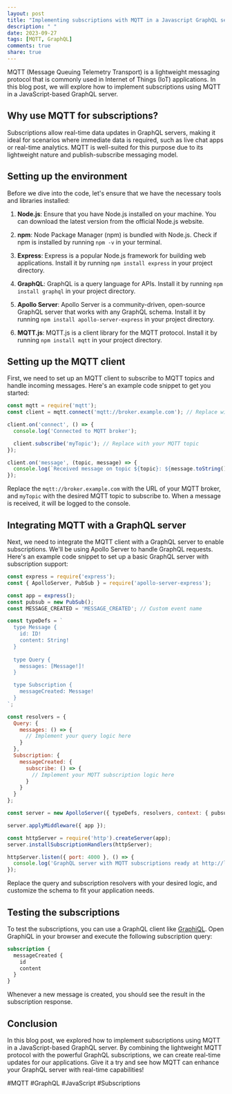 ```yaml
---
layout: post
title: "Implementing subscriptions with MQTT in a Javascript GraphQL server"
description: " "
date: 2023-09-27
tags: [MQTT, GraphQL]
comments: true
share: true
---
```


MQTT (Message Queuing Telemetry Transport) is a lightweight messaging protocol that is commonly used in Internet of Things (IoT) applications. In this blog post, we will explore how to implement subscriptions using MQTT in a JavaScript-based GraphQL server.

## Why use MQTT for subscriptions?

Subscriptions allow real-time data updates in GraphQL servers, making it ideal for scenarios where immediate data is required, such as live chat apps or real-time analytics. MQTT is well-suited for this purpose due to its lightweight nature and publish-subscribe messaging model.

## Setting up the environment

Before we dive into the code, let's ensure that we have the necessary tools and libraries installed:

1. **Node.js**: Ensure that you have Node.js installed on your machine. You can download the latest version from the official Node.js website.

2. **npm**: Node Package Manager (npm) is bundled with Node.js. Check if npm is installed by running `npm -v` in your terminal.

3. **Express**: Express is a popular Node.js framework for building web applications. Install it by running `npm install express` in your project directory.

4. **GraphQL**: GraphQL is a query language for APIs. Install it by running `npm install graphql` in your project directory.

5. **Apollo Server**: Apollo Server is a community-driven, open-source GraphQL server that works with any GraphQL schema. Install it by running `npm install apollo-server-express` in your project directory.

6. **MQTT.js**: MQTT.js is a client library for the MQTT protocol. Install it by running `npm install mqtt` in your project directory.

## Setting up the MQTT client

First, we need to set up an MQTT client to subscribe to MQTT topics and handle incoming messages. Here's an example code snippet to get you started:

```javascript
const mqtt = require('mqtt');
const client = mqtt.connect('mqtt://broker.example.com'); // Replace with your MQTT broker URL

client.on('connect', () => {
  console.log('Connected to MQTT broker');

  client.subscribe('myTopic'); // Replace with your MQTT topic
});

client.on('message', (topic, message) => {
  console.log(`Received message on topic ${topic}: ${message.toString()}`);
});
```

Replace the `mqtt://broker.example.com` with the URL of your MQTT broker, and `myTopic` with the desired MQTT topic to subscribe to. When a message is received, it will be logged to the console.

## Integrating MQTT with a GraphQL server

Next, we need to integrate the MQTT client with a GraphQL server to enable subscriptions. We'll be using Apollo Server to handle GraphQL requests. Here's an example code snippet to set up a basic GraphQL server with subscription support:

```javascript
const express = require('express');
const { ApolloServer, PubSub } = require('apollo-server-express');

const app = express();
const pubsub = new PubSub();
const MESSAGE_CREATED = 'MESSAGE_CREATED'; // Custom event name

const typeDefs = `
  type Message {
    id: ID!
    content: String!
  }
  
  type Query {
    messages: [Message!]!
  }

  type Subscription {
    messageCreated: Message!
  }
`;

const resolvers = {
  Query: {
    messages: () => {
      // Implement your query logic here
    }
  },
  Subscription: {
    messageCreated: {
      subscribe: () => {
        // Implement your MQTT subscription logic here
      }
    }
  }
};

const server = new ApolloServer({ typeDefs, resolvers, context: { pubsub } });

server.applyMiddleware({ app });

const httpServer = require('http').createServer(app);
server.installSubscriptionHandlers(httpServer);

httpServer.listen({ port: 4000 }, () => {
  console.log('GraphQL server with MQTT subscriptions ready at http://localhost:4000/graphql');
});
```

Replace the query and subscription resolvers with your desired logic, and customize the schema to fit your application needs.

## Testing the subscriptions

To test the subscriptions, you can use a GraphQL client like [GraphiQL](https://github.com/graphql/graphiql). Open GraphiQL in your browser and execute the following subscription query:

```graphql
subscription {
  messageCreated {
    id
    content
  }
}
```

Whenever a new message is created, you should see the result in the subscription response.

## Conclusion

In this blog post, we explored how to implement subscriptions using MQTT in a JavaScript-based GraphQL server. By combining the lightweight MQTT protocol with the powerful GraphQL subscriptions, we can create real-time updates for our applications. Give it a try and see how MQTT can enhance your GraphQL server with real-time capabilities!

#MQTT #GraphQL #JavaScript #Subscriptions